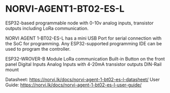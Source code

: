 # NORVI-AGENT1-BT02-ES-L
ESP32-based programmable node with 0-10v analog inputs, transistor outputs including LoRa communication.

NORVI AGENT 1-BT02-ES-L has a mini USB Port for serial connection with the SoC for programming. 
Any ESP32-supported programming IDE can be used to program the controller.

ESP32-WROVER-B Module
LoRa communication
Built-in Button on the front panel
Digital Inputs
Analog Inputs with 4-20mA
transistor outputs
DIN-Rail mount

Datasheet:   https://norvi.lk/docs/norvi-agent-1-bt02-es-l-datasheet/
User Guide:  https://norvi.lk/docs/norvi-agent-1-bt02-es-l-user-guide/
